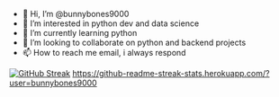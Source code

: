 - 👋 Hi, I’m @bunnybones9000
- 👀 I’m interested in python dev and data science
- 🌱 I’m currently learning python 
- 💞️ I’m looking to collaborate on python and backend projects
- 📫 How to reach me email, i always respond


[![GitHub Streak](http://github-readme-streak-stats.herokuapp.com?user=bunnybones9000&theme=darcula&hide_border=true)](https://git.io/streak-stats)
https://github-readme-streak-stats.herokuapp.com/?user=bunnybones9000

<!---
bunnybones9000/bunnybones9000 is a ✨ special ✨ repository because its `README.md` (this file) appears on your GitHub profile.
You can click the Preview link to take a look at your changes.
--->
